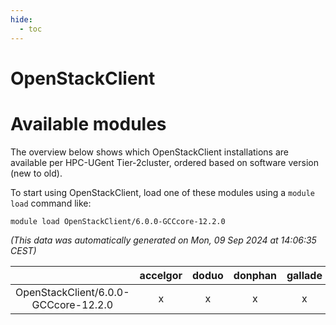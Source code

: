 ```yaml
---
hide:
  - toc
---
```


OpenStackClient
===============

# Available modules


The overview below shows which OpenStackClient installations are available per HPC-UGent Tier-2cluster, ordered based on software version (new to old).

To start using OpenStackClient, load one of these modules using a `module load` command like:

```shell
module load OpenStackClient/6.0.0-GCCcore-12.2.0
```

*(This data was automatically generated on Mon, 09 Sep 2024 at 14:06:35 CEST)*  

| |accelgor|doduo|donphan|gallade|joltik|shinx|skitty|
| :---: | :---: | :---: | :---: | :---: | :---: | :---: | :---: |
|OpenStackClient/6.0.0-GCCcore-12.2.0|x|x|x|x|x|x|x|
